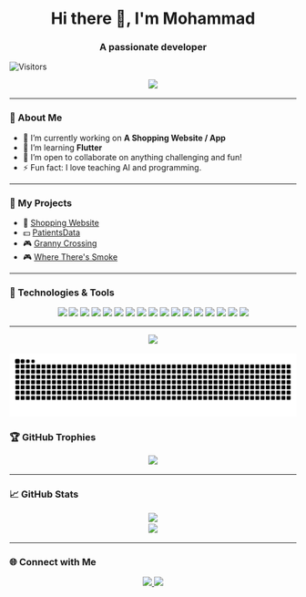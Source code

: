 <h1 align="center">Hi there 👋, I'm Mohammad</h1>
<h3 align="center">A passionate developer</h3>

![Visitors](https://visitor-badge.laobi.icu/badge?page_id=MohammadKhGh99)

<p align="center">
  <img src="https://readme-typing-svg.demolab.com?font=Fira+Code&pause=1000&color=00F795&width=450&lines=Hi%2C+I'm+Mohammad;Python+%7C+Java+%7C+C%2B%2B+%7C+Flask+Developer;Unity+Game+Dev+%7C+DevOps+Learner" />
</p>

---

### 🧠 About Me
- 🔭 I’m currently working on **A Shopping Website / App**
- 🌱 I’m learning **Flutter**
- 👯 I’m open to collaborate on anything challenging and fun!
- ⚡ Fun fact: I love teaching AI and programming.

---

### 🧰 My Projects

- 🛒 [Shopping Website](https://github.com/MohammadKhGh99/Shopping_Website)
- 💵 [PatientsData](https://github.com/MohammadKhGh99/PatientsData-FlaskVersion)
- 🎮 [Granny Crossing](https://github.com/MohammadKhGh99/GrannyCrossing)
- 🎮 [Where There's Smoke](https://github.com/MohammadKhGh99/WhereTheresSmoke)

---

### 🔧 Technologies & Tools

<p align="center">
  <img src="https://cdn.jsdelivr.net/gh/devicons/devicon/icons/python/python-original.svg" width="40" />
  <img src="https://cdn.jsdelivr.net/gh/devicons/devicon/icons/java/java-original.svg" width="40" />
  <img src="https://cdn.jsdelivr.net/gh/devicons/devicon/icons/cplusplus/cplusplus-original.svg" width="40" />
  <img src="https://cdn.jsdelivr.net/gh/devicons/devicon/icons/csharp/csharp-original.svg" width="40" />
  <img src="https://cdn.jsdelivr.net/gh/devicons/devicon/icons/c/c-original.svg" width="40" />
  <img src="https://cdn.jsdelivr.net/gh/devicons/devicon/icons/html5/html5-original.svg" width="40" />
  <img src="https://cdn.jsdelivr.net/gh/devicons/devicon/icons/css3/css3-original.svg" width="40" />
  <img src="https://cdn.jsdelivr.net/gh/devicons/devicon/icons/javascript/javascript-original.svg" width="40" />
  <img src="https://cdn.jsdelivr.net/gh/devicons/devicon/icons/flask/flask-original.svg" width="40" />

  <img src="https://cdn.jsdelivr.net/gh/devicons/devicon/icons/unity/unity-original.svg" width="40" />
  <img src="https://cdn.jsdelivr.net/gh/devicons/devicon/icons/git/git-original.svg" width="40" />
  <img src="https://cdn.jsdelivr.net/gh/devicons/devicon/icons/amazonwebservices/amazonwebservices-original-wordmark.svg" width="40" />
  <img src="https://cdn.jsdelivr.net/gh/devicons/devicon/icons/linux/linux-original.svg" width="40" />
  <img src="https://cdn.jsdelivr.net/gh/devicons/devicon/icons/docker/docker-original.svg" width="40" />
  <img src="https://cdn.jsdelivr.net/gh/devicons/devicon/icons/jenkins/jenkins-original.svg" width="40" />
  <img src="https://cdn.jsdelivr.net/gh/devicons/devicon/icons/kubernetes/kubernetes-original.svg" width="40" />
  <img src="https://cdn.jsdelivr.net/gh/devicons/devicon/icons/vscode/vscode-original.svg" width="40" />
</p>

---

<p align="center">
  <img src="https://media.giphy.com/media/qgQUggAC3Pfv687qPC/giphy.gif" width="300"/>
</p>

![Snake animation](https://github.com/MohammadKhGh99/MohammadKhGh99/blob/output/github-contribution-grid-snake.svg)


### 🏆 GitHub Trophies
<p align="center">
  <img src="https://github-profile-trophy.vercel.app/?username=MohammadKhGh99&theme=onedark&rank=AA,A,B" />
</p>

---

### 📈 GitHub Stats

<p align="center">
  <img src="https://github-readme-stats.vercel.app/api?username=MohammadKhGh99&show_icons=true&theme=tokyonight" />
  <br>
  <img src="https://github-readme-stats.vercel.app/api/top-langs/?username=MohammadKhGh99&layout=compact&theme=tokyonight" />
</p>

---

### 🌐 Connect with Me

<p align="center">
  <a href="https://www.linkedin.com/in/mohammad-ghanayem-2a27511ba/" target="_blank">
    <img src="https://img.shields.io/badge/LinkedIn-0A66C2?style=for-the-badge&logo=linkedin&logoColor=white" />
  </a>
  <a href="mailto:mohammad.gh454@gmail.com">
    <img src="https://img.shields.io/badge/Email-D14836?style=for-the-badge&logo=gmail&logoColor=white" />
  </a>
</p>
